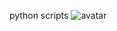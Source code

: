 python scripts
![avatar](https://timgsa.baidu.com/timg?image&quality=80&size=b9999_10000&sec=1582781280264&di=ffc574fc61a5ea597e6ea4ac02d84a62&imgtype=0&src=http%3A%2F%2Fpic2.zhimg.com%2Fv2-8084fadbbaefa854886489c9f2cb4bca_1200x500.jpg)

